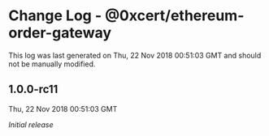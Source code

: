 # Change Log - @0xcert/ethereum-order-gateway

This log was last generated on Thu, 22 Nov 2018 00:51:03 GMT and should not be manually modified.

## 1.0.0-rc11
Thu, 22 Nov 2018 00:51:03 GMT

*Initial release*

